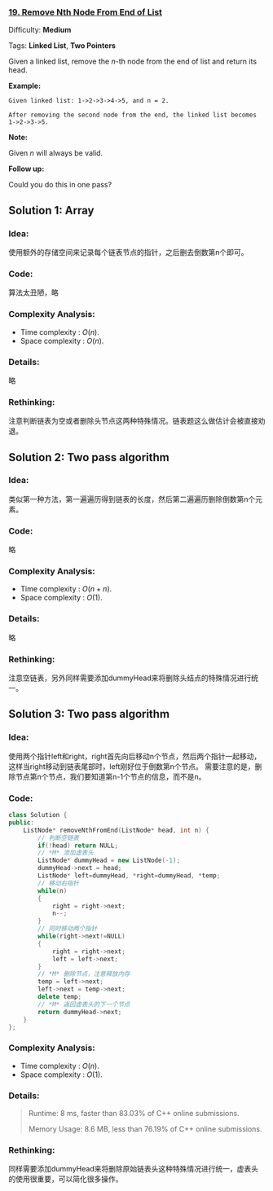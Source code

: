 ### [19\. Remove Nth Node From End of List](https://leetcode.com/problems/remove-nth-node-from-end-of-list/)

Difficulty: **Medium**

Tags: **Linked List**, **Two Pointers**

Given a linked list, remove the _n_-th node from the end of list and return its head.

**Example:**

```
Given linked list: 1->2->3->4->5, and n = 2.

After removing the second node from the end, the linked list becomes 1->2->3->5.
```

**Note:**

Given _n_ will always be valid.

**Follow up:**

Could you do this in one pass?


## Solution 1: Array

### Idea: 

使用额外的存储空间来记录每个链表节点的指针，之后删去倒数第n个即可。

### Code: 

算法太丑陋，略

### Complexity Analysis: 

- Time complexity : $O(n)$. 
- Space complexity : $O(n)$. 

### Details:
略

### Rethinking:
注意判断链表为空或者删除头节点这两种特殊情况。链表题这么做估计会被直接劝退。


## Solution 2: Two pass algorithm

### Idea: 

类似第一种方法，第一遍遍历得到链表的长度，然后第二遍遍历删除倒数第n个元素。

### Code: 

略

### Complexity Analysis: 

- Time complexity : $O(n+n)$. 
- Space complexity : $O(1)$. 

### Details:
略

### Rethinking:
注意空链表，另外同样需要添加dummyHead来将删除头结点的特殊情况进行统一。

## Solution 3: Two pass algorithm

### Idea: 

使用两个指针left和right，right首先向后移动n个节点，然后两个指针一起移动，这样当right移动到链表尾部时，left刚好位于倒数第n个节点。
需要注意的是，删除节点第n个节点，我们要知道第n-1个节点的信息，而不是n。

### Code: 

```c++
class Solution {
public:
    ListNode* removeNthFromEnd(ListNode* head, int n) {
        // 判断空链表
        if(!head) return NULL;
        // *M* 添加虚表头
        ListNode* dummyHead = new ListNode(-1);
        dummyHead->next = head;
        ListNode* left=dummyHead, *right=dummyHead, *temp;
        // 移动右指针
        while(n)
        {
            right = right->next;
            n--;
        }
        // 同时移动两个指针
        while(right->next!=NULL)
        {
            right = right->next;
            left = left->next;
        }
        // *M* 删除节点，注意释放内存
        temp = left->next;
        left->next = temp->next;
        delete temp;
        // *M* 返回虚表头的下一个节点
        return dummyHead->next;
    }
};
```

### Complexity Analysis: 

- Time complexity : $O(n)$. 
- Space complexity : $O(1)$. 

### Details:

> Runtime: 8 ms, faster than 83.03% of C++ online submissions.
>
> Memory Usage: 8.6 MB, less than 76.19% of C++ online submissions.


### Rethinking:
同样需要添加dummyHead来将删除原始链表头这种特殊情况进行统一，虚表头的使用很重要，可以简化很多操作。